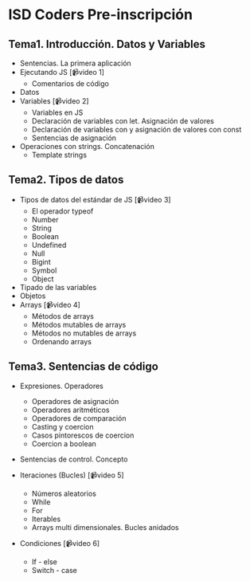 # ISD Coders Pre-inscripción

## Tema1. Introducción. Datos y Variables

- Sentencias. La primera aplicación
- Ejecutando JS [📹video 1]
  - Comentarios de código
- Datos
- Variables [📹video 2]
  - Variables en JS
  - Declaración de variables con let. Asignación de valores
  - Declaración de variables con y asignación de valores con const
  - Sentencias de asignación
- Operaciones con strings. Concatenación
  - Template strings

## Tema2. Tipos de datos

- Tipos de datos del estándar de JS [📹video 3]
  - El operador typeof
  - Number
  - String
  - Boolean
  - Undefined
  - Null
  - Bigint
  - Symbol
  - Object
- Tipado de las variables
- Objetos
- Arrays [📹video 4]
  - Métodos de arrays
  - Métodos mutables de arrays
  - Métodos no mutables de arrays
  - Ordenando arrays

## Tema3. Sentencias de código

- Expresiones. Operadores

  - Operadores de asignación
  - Operadores aritméticos
  - Operadores de comparación
  - Casting y coercion
  - Casos pintorescos de coercion
  - Coercion a boolean

- Sentencias de control. Concepto
- Iteraciones (Bucles) [📹video 5]
  - Números aleatorios
  - While
  - For
  - Iterables
  - Arrays multi dimensionales. Bucles anidados
- Condiciones [📹video 6]
  - If - else
  - Switch - case
